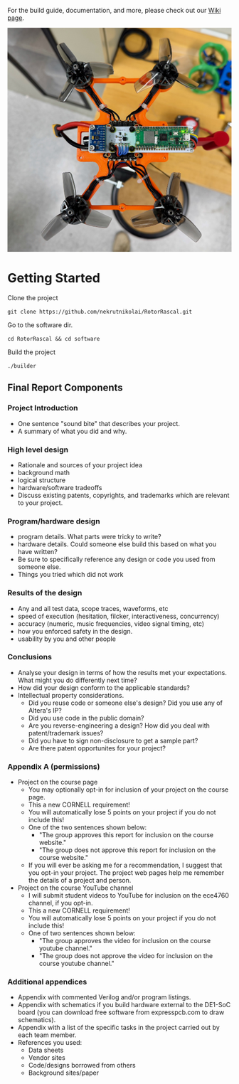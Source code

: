 For the build guide, documentation, and more, please check out our [Wiki page](https://github.com/cornellmotionstudio/JacksonDronev2/wiki).

<p align="center">
<img width="600" alt="Drone" src="figs/drone.jpeg">
</p>

# Getting Started

Clone the project
```
git clone https://github.com/nekrutnikolai/RotorRascal.git
```

Go to the software dir.
```
cd RotorRascal && cd software
```

Build the project

```
./builder
```

## Final Report Components

### Project Introduction
- One sentence "sound bite" that describes your project.
- A summary of what you did and why.

### High level design
- Rationale and sources of your project idea
- background math
- logical structure
- hardware/software tradeoffs
- Discuss existing patents, copyrights, and trademarks which are relevant to your project.

### Program/hardware design
- program details. What parts were tricky to write?
- hardware details. Could someone else build this based on what you have written?
- Be sure to specifically reference any design or code you used from someone else.
- Things you tried which did not work

### Results of the design
- Any and all test data, scope traces, waveforms, etc
- speed of execution (hesitation, filcker, interactiveness, concurrency)
- accuracy (numeric, music frequencies, video signal timing, etc)
- how you enforced safety in the design.
- usability by you and other people

### Conclusions
- Analyse your design in terms of how the results met your expectations. What might you do differently next time?
- How did your design conform to the applicable standards?
- Intellectual property considerations.
    - Did you reuse code or someone else's design? Did you use any of Altera's IP?
    - Did you use code in the public domain?
    - Are you reverse-engineering a design? How did you deal with patent/trademark issues?
    - Did you have to sign non-disclosure to get a sample part?
    - Are there patent opportunites for your project?

### Appendix A (permissions)
-  Project on the course page
    - You may optionally opt-in for inclusion of your project on the course page.
    - This a new CORNELL requirement!
    - You will automatically lose 5 points on your project if you do not include this!
    - One of the two sentences shown below:
        - "The group approves this report for inclusion on the course website."
        - "The group does not approve this report for inclusion on the course website."
    - If you will ever be asking me for a recommendation, I suggest that you opt-in your project. The project web pages help me remember the details of a project and person.
- Project on the course YouTube channel
    - I will submit student videos to YouTube for inclusion on the ece4760 channel, if you opt-in.
    - This a new CORNELL requirement!
    - You will automatically lose 5 points on your project if you do not include this!
    - One of two sentences shown below:
        - "The group approves the video for inclusion on the course youtube channel."
        - "The group does not approve the video for inclusion on the course youtube channel."

### Additional appendices
- Appendix with commented Verilog and/or program listings.
- Appendix with schematics if you build hardware external to the DE1-SoC board (you can download free software from expresspcb.com to draw schematics).
- Appendix with a list of the specific tasks in the project carried out by each team member.
- References you used:
    - Data sheets
    - Vendor sites
    - Code/designs borrowed from others
    - Background sites/paper


